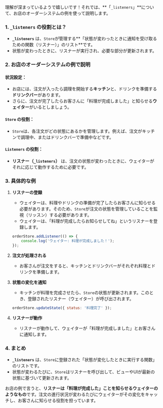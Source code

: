 理解が深まっているようで嬉しいです！それでは、**「`_listeners`」**について、お店のオーダーシステムの例を使って説明します。

### 1. **`_listeners` の役割とは？**

- **`_listeners`** は、`Store`が管理する**「状態が変わったときに通知を受け取るための関数（リスナー）」のリスト**です。
- 状態が変わったときに、リスナーが実行され、必要な部分が更新されます。

### 2. **お店のオーダーシステムの例で説明**

#### 状況設定：
- お店には、注文が入ったら調理を開始する**キッチン**と、ドリンクを準備する**ドリンクバー**があります。
- さらに、注文が完了したらお客さんに「料理が完成しました」と知らせる**ウェイター**がいるとしましょう。

#### `Store` の役割：
- `Store`は、各注文がどの状態にあるかを管理します。例えば、注文がキッチンで調理中、またはドリンクバーで準備中などです。

#### `Listeners` の役割：
- **リスナー（`_listeners`）** は、注文の状態が変わったときに、ウェイターがそれに応じて動作するために必要です。

### 3. **具体的な例**

1. **リスナーの登録**
   - ウェイターは、料理やドリンクの準備が完了したらお客さんに知らせる必要があります。そのため、`Store`が注文の状態を管理していることを監視（リッスン）する必要があります。
   - ウェイターは、「料理が完成したらお知らせしてね」というリスナーを登録します。

   ```js
   orderStore.addListener(() => {
       console.log('ウェイター: 料理が完成しました！');
   });
   ```

2. **注文が処理される**
   - お客さんが注文をすると、キッチンとドリンクバーがそれぞれ料理とドリンクを準備します。

3. **状態の変化を通知**
   - キッチンが料理を完成させたら、`Store`の状態が更新されます。このとき、登録されたリスナー（ウェイター）が呼び出されます。

   ```js
   orderStore.updateState({ status: '料理完了' });
   ```

4. **リスナーが動作**
   - リスナーが動作して、ウェイターが「料理が完成しました」とお客さんに通知します。

### 4. **まとめ**

- **`_listeners`** は、`Store`に登録された「状態が変化したときに実行する関数」のリストです。
- 状態が変わるたびに、`Store`はリスナーを呼び出して、ビューやUIが最新の状態に基づいて更新されます。

お店の例で言うと、**リスナーは「料理が完成した」ことを知らせるウェイターのようなもの**です。注文の進行状況が変わるたびにウェイターがその変化をキャッチし、お客さんに知らせる役割を担っています。